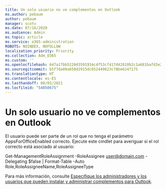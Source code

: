 ```yaml
---
title: Un solo usuario no ve complementos en Outlook
ms.author: pebaum
author: pebaum
manager: scotv
ms.date: 07/16/2020
ms.audience: Admin
ms.topic: article
ms.service: o365-administration
ROBOTS: NOINDEX, NOFOLLOW
localization_priority: Priority
ms.collection: Adm_O365
ms.custom: ''
ms.openlocfilehash: 647a17bb5220d3591934c4f53cf417d42810b2c1a681bafd3e2d703abbfcbc64
ms.sourcegitcommit: b5f7da89a650d2915dc652449623c78be6247175
ms.translationtype: HT
ms.contentlocale: es-ES
ms.lasthandoff: 08/05/2021
ms.locfileid: "54050675"
---
```

# <a name="single-user-not-seeing-add-ins-in-outlook"></a>Un solo usuario no ve complementos en Outlook

El usuario puede ser parte de un rol que no tenga el parámetro AppsForOfficeEnabled correcto. Ejecute este cmdlet para averiguar si el rol correcto está asociado al usuario:

Get-ManagementRoleAssignment -RoleAssignee user@domain.com -Delegating $false | Format-Table -Auto Role,RoleAssigneeName,RoleAssigneeType

Para más información, consulte [Especifique los administradores y los usuarios que pueden instalar y administrar complementos para Outlook](https://docs.microsoft.com/exchange/clients-and-mobile-in-exchange-online/add-ins-for-outlook/specify-who-can-install-and-manage-add-ins).

